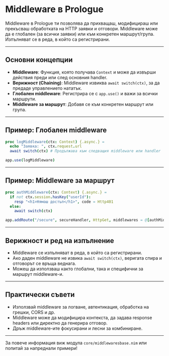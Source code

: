 # Middleware в Prologue

Middleware в Prologue ти позволява да прихващаш, модифицираш или прекъсваш обработката на HTTP заявки и отговори. Middleware може да е глобален (за всички заявки) или към конкретен маршрут/група. Изпълняват се в реда, в който са регистрирани.

---

## Основни концепции

- **Middleware**: Функция, която получава `Context` и може да извърши действия преди или след основния handler.
- **Верижност (Chaining)**: Middleware извиква `await switch(ctx)`, за да предаде управлението нататък.
- **Глобален middleware**: Регистрира се с `app.use()` и важи за всички маршрути.
- **Middleware за маршрут**: Добавя се към конкретен маршрут или група.

---

## Пример: Глобален middleware

```nim
proc logMiddleware(ctx: Context) {.async.} =
  echo "Заявка: ", ctx.request.url
  await switch(ctx) # Продължава към следващия middleware или handler

app.use(logMiddleware)
```

---

## Пример: Middleware за маршрут

```nim
proc authMiddleware(ctx: Context) {.async.} =
  if not ctx.session.hasKey("userId"):
    resp "<h1>Нямаш достъп</h1>", code = Http401
  else:
    await switch(ctx)

app.addRoute("/secure", secureHandler, HttpGet, middlewares = @[authMiddleware])
```

---

## Верижност и ред на изпълнение

- Middleware се изпълняват в реда, в който са регистрирани.
- Ако даден middleware не извика `await switch(ctx)`, веригата спира и отговорът се връща веднага.
- Можеш да използваш както глобални, така и специфични за маршрут middleware-и.

---

## Практически съвети

- Използвай middleware за логване, автентикация, обработка на грешки, CORS и др.
- Middleware може да модифицира контекста, да задава response headers или директно да генерира отговор.
- Дръж middleware-ите фокусирани и лесни за комбиниране.

---

За повече информация виж модула `core/middlewaresbase.nim` или попитай за напреднали примери!
